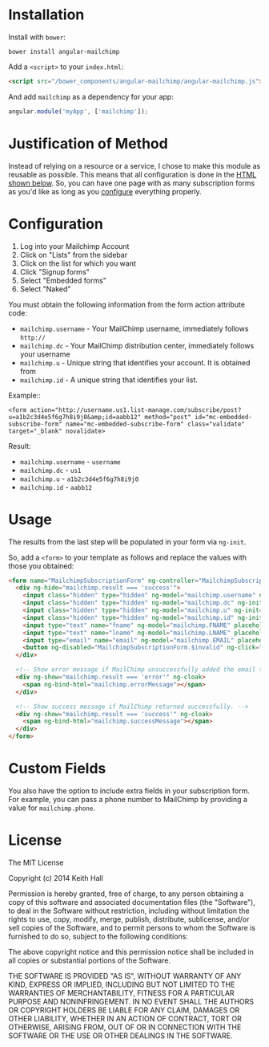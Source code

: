 # Installation

Install with `bower`:

```shell
bower install angular-mailchimp
```

Add a `<script>` to your `index.html`:

```html
<script src="/bower_components/angular-mailchimp/angular-mailchimp.js"></script>
```

And add `mailchimp` as a dependency for your app:

```javascript
angular.module('myApp', ['mailchimp']);
```

# Justification of Method

Instead of relying on a resource or a service, I chose to make this module as reusable as possible. This means that all configuration is done in the [HTML shown below](https://github.com/keithio/angular-mailchimp#usage). So, you can have one page with as many subscription forms as you'd like as long as you [configure](https://github.com/keithio/angular-mailchimp#configuration) everything properly.

# Configuration

1. Log into your Mailchimp Account
2. Click on "Lists" from the sidebar
3. Click on the list for which you want
4. Click "Signup forms"
5. Select "Embedded forms"
6. Select "Naked"

You must obtain the following information from the form action attribute code:

* `mailchimp.username` - Your MailChimp username, immediately follows `http://`
* `mailchimp.dc` - Your MailChimp distribution center, immediately follows your username
* `mailchimp.u` - Unique string that identifies your account. It is obtained from 
* `mailchimp.id` - A unique string that identifies your list.

Example::

    <form action="http://username.us1.list-manage.com/subscribe/post?u=a1b2c3d4e5f6g7h8i9j0&amp;id=aabb12" method="post" id="mc-embedded-subscribe-form" name="mc-embedded-subscribe-form" class="validate" target="_blank" novalidate>

Result:

* `mailchimp.username` - `username`
* `mailchimp.dc` - `us1`
* `mailchimp.u` - `a1b2c3d4e5f6g7h8i9j0`
* `mailchimp.id` - `aabb12`

# Usage

The results from the last step will be populated in your form via `ng-init`.

So, add a `<form>` to your template as follows and replace the values with
those you obtained:

```html
<form name="MailchimpSubscriptionForm" ng-controller="MailchimpSubscriptionCtrl">
  <div ng-hide="mailchimp.result === 'success'">
    <input class="hidden" type="hidden" ng-model="mailchimp.username" ng-init="mailchimp.username='username'">
    <input class="hidden" type="hidden" ng-model="mailchimp.dc" ng-init="mailchimp.dc='us1'">
    <input class="hidden" type="hidden" ng-model="mailchimp.u" ng-init="mailchimp.u='a1b2c3d4e5f6g7h8i9j0'">
    <input class="hidden" type="hidden" ng-model="mailchimp.id" ng-init="mailchimp.id='aabb12'">
    <input type="text" name="fname" ng-model="mailchimp.FNAME" placeholder="First name">
    <input type="text" name="lname" ng-model="mailchimp.LNAME" placeholder="Last name">
    <input type="email" name="email" ng-model="mailchimp.EMAIL" placeholder="Email address" required>
    <button ng-disabled="MailchimpSubscriptionForm.$invalid" ng-click="addSubscription(mailchimp)">Join</button>
  </div>

  <!-- Show error message if MailChimp unsuccessfully added the email to the list. -->
  <div ng-show="mailchimp.result === 'error'" ng-cloak>
    <span ng-bind-html="mailchimp.errorMessage"></span>
  </div>

  <!-- Show success message if MailChimp returned successfully. -->
  <div ng-show="mailchimp.result === 'success'" ng-cloak>
    <span ng-bind-html="mailchimp.successMessage"></span>
  </div>
</form>
```

# Custom Fields
You also have the option to include extra fields in your subscription form.
For example, you can pass a phone number to MailChimp by providing a value for
``mailchimp.phone``.

# License

The MIT License

Copyright (c) 2014 Keith Hall

Permission is hereby granted, free of charge, to any person obtaining a copy
of this software and associated documentation files (the "Software"), to deal
in the Software without restriction, including without limitation the rights
to use, copy, modify, merge, publish, distribute, sublicense, and/or sell
copies of the Software, and to permit persons to whom the Software is
furnished to do so, subject to the following conditions:

The above copyright notice and this permission notice shall be included in
all copies or substantial portions of the Software.

THE SOFTWARE IS PROVIDED "AS IS", WITHOUT WARRANTY OF ANY KIND, EXPRESS OR
IMPLIED, INCLUDING BUT NOT LIMITED TO THE WARRANTIES OF MERCHANTABILITY,
FITNESS FOR A PARTICULAR PURPOSE AND NONINFRINGEMENT. IN NO EVENT SHALL THE
AUTHORS OR COPYRIGHT HOLDERS BE LIABLE FOR ANY CLAIM, DAMAGES OR OTHER
LIABILITY, WHETHER IN AN ACTION OF CONTRACT, TORT OR OTHERWISE, ARISING FROM,
OUT OF OR IN CONNECTION WITH THE SOFTWARE OR THE USE OR OTHER DEALINGS IN
THE SOFTWARE.

